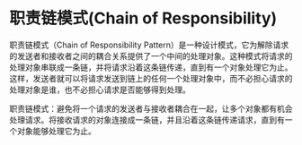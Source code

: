 # 职责链模式(Chain of Responsibility)

职责链模式（Chain of Responsibility Pattern）是一种设计模式，它为解除请求的发送者和接收者之间的耦合关系提供了一个中间的处理对象。这种模式将请求的处理对象串联成一条链，并将请求沿着这条链传递，直到有一个对象处理它为止。这样，发送者就可以将请求发送到链上的任何一个处理对象中，而不必担心请求的处理对象是谁，也不必担心请求是否能够得到处理。

职责链模式：避免将一个请求的发送者与接收者耦合在一起，让多个对象都有机会处理请求。将接收请求的对象连接成一条链，并且沿着这条链传递请求，直到有一个对象能够处理它为止。


